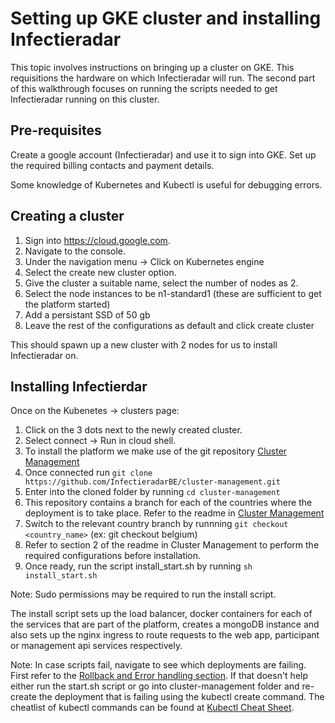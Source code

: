 
# Setting up GKE cluster and installing Infectieradar

This topic involves instructions on bringing up a cluster on GKE. This requisitions the hardware on which Infectieradar will run. The second part of this walkthrough focuses on running the scripts needed to get Infectieradar running on this cluster.

## Pre-requisites

Create a google account (Infectieradar) and use it to sign into GKE. Set up the required billing contacts and payment details.

Some knowledge of Kubernetes and Kubectl is useful for debugging errors. 

## Creating a cluster

1. Sign into https://cloud.google.com.
2. Navigate to the console.
3. Under the navigation menu -> Click on Kubernetes engine
4. Select the create new cluster option.
5. Give the cluster a suitable name, select the number of nodes as 2.
6. Select the node instances to be n1-standard1 (these are sufficient to get the platform started)
7. Add a persistant SSD of 50 gb
8. Leave the rest of the configurations as default and click create cluster

This should spawn up a new cluster with 2 nodes for us to install Infectieradar on.

## Installing Infectierdar

Once on the Kubenetes -> clusters page:
1. Click on the 3 dots next to the newly created cluster.
2. Select connect -> Run in cloud shell.
3. To install the platform we make use of the git repository [Cluster Management](https://github.com/InfectieradarBE/cluster-management)
4. Once connected run ``` git clone https://github.com/InfectieradarBE/cluster-management.git ```
5. Enter into the cloned folder by running ``` cd cluster-management ```
6. This repository contains a branch for each of the countries where the deployment is to take place. Refer to the readme in [Cluster Management](https://github.com/InfectieradarBE/cluster-management)
7. Switch to the relevant country branch by runnning ``` git checkout <country_name> ``` (ex: git checkout belgium)
8. Refer to section 2 of the readme in Cluster Management to perform the required configurations before installation.
9. Once ready, run the script install_start.sh by running ``` sh install_start.sh ```

Note: Sudo permissions may be required to run the install script.

The install script sets up the load balancer, docker containers for each of the services that are part of the platform, creates a mongoDB instance and also sets up the nginx ingress to route requests to the web app, participant or management api services respectively.

Note: In case scripts fail, navigate to see which deployments are failing. First refer to the [Rollback and Error handling section](https://github.com/InfectieradarBE/infectieradar-getting-started/blob/main/redeploying-changes/3-rollback-errors.md). If that doesn't help either run the start.sh script or go into cluster-management folder and re-create the deployment that is failing using the kubectl create command. The cheatlist of kubectl commands can be found at [Kubectl Cheat Sheet](https://kubernetes.io/docs/reference/kubectl/cheatsheet/). 
